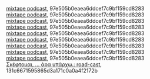 [mixtape podcast](http://mixtape.dimhap.com), 97e505b0eaea6ddcef7c9bf159cd8283  
[mixtape podcast](http://mixtape.dimhap.com), 97e505b0eaea6ddcef7c9bf159cd8283  
[mixtape podcast](http://mixtape.dimhap.com), 97e505b0eaea6ddcef7c9bf159cd8283  
[mixtape podcast](http://mixtape.dimhap.com), 97e505b0eaea6ddcef7c9bf159cd8283  
[mixtape podcast](http://mixtape.dimhap.com), 97e505b0eaea6ddcef7c9bf159cd8283  
[mixtape podcast](http://mixtape.dimhap.com), 97e505b0eaea6ddcef7c9bf159cd8283  
[mixtape podcast](http://mixtape.dimhap.com), 97e505b0eaea6ddcef7c9bf159cd8283  
[mixtape podcast](http://mixtape.dimhap.com), 97e505b0eaea6ddcef7c9bf159cd8283  
[mixtape podcast](http://mixtape.dimhap.com), 97e505b0eaea6ddcef7c9bf159cd8283  
[Σκέφτομαι, ... άρα υπάρχω.: road-cast](http://www.ophilos.eu/search/label/road-cast), 131c6671595865d3a171c0a0a4f2172b  
